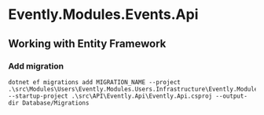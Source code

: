 # Evently.Modules.Events.Api

## Working with Entity Framework

### Add migration
```shell
dotnet ef migrations add MIGRATION_NAME --project .\src\Modules\Users\Evently.Modules.Users.Infrastructure\Evently.Modules.Users.Infrastructure.csproj --startup-project .\src\API\Evently.Api\Evently.Api.csproj --output-dir Database/Migrations
```
